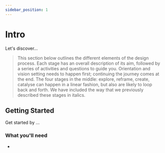 ```yaml
---
sidebar_position: 1
---
```


# Intro

Let's discover…

> This section below outlines the different elements of the design process. Each stage has an overall description of its aim, followed by a series of activities and questions to guide you. Orientation and vision setting needs to happen first; continuing the journey comes at the end. The four stages in the middle: explore, reframe, create, catalyse can happen in a linear fashion, but also are likely to loop back and forth. We have included the way that we previously described these stages in italics.

## Getting Started

Get started by …


### What you'll need

- 